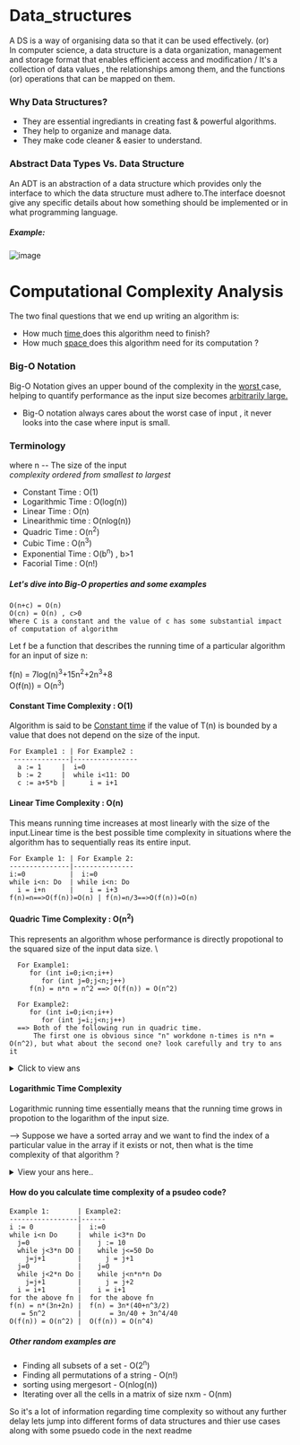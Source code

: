 # Data_structures
A DS is a way of organising data so that it can be used effectively. (or) \
In computer science, a data structure is a data organization, management and storage format that enables efficient access and modification / It's a collection of data values , the relationships among them, and the functions (or) operations that can be mapped on them.
 
 ### Why Data Structures?
 - They are essential ingrediants in creating fast & powerful algorithms.
 - They help to organize and manage data.
 - They make code cleaner & easier to understand.

### Abstract Data Types Vs. Data Structure
An ADT is an abstraction of a data structure which provides only the interface to which the data structure must adhere to.The interface doesnot give any specific details about how something should be implemented or in what programming language.

##### Example:
![image](https://user-images.githubusercontent.com/64308188/114512711-07b01480-9c57-11eb-8110-27623a4d71a2.png)

# Computational Complexity Analysis
The two final questions that we end up writing an algorithm is:
- How much <ins> time </ins> does this algorithm need to finish?
- How much <ins> space </ins> does this algorithm need for its computation ?

### Big-O Notation
Big-O Notation gives an upper bound of the complexity in the <ins> worst </ins> case, helping to quantify performance as the input size becomes <ins>arbitrarily large.</ins>
- Big-O notation always cares about the worst case of input , it never looks into the case where input is small.

### Terminology
where n -- The size of the input \
*complexity ordered from smallest to largest*
* Constant Time : O(1)
* Logarithmic Time : O(log(n))
* Linear Time : O(n)
* Linearithmic time : O(nlog(n))
* Quadric Time : O(n<sup>2</sup>)
* Cubic Time : O(n<sup>3</sup>)
* Exponential Time : O(b<sup>n</sup>) , b>1
* Facorial Time : O(n!)

##### Let's dive into Big-O properties and some examples 
    O(n+c) = O(n)
    O(cn) = O(n) , c>0
    Where C is a constant and the value of c has some substantial impact of computation of algorithm

Let f be a function that describes the running time of a particular algorithm for an input of size n:
    
  f(n) = 7log(n)<sup>3</sup>+15n<sup>2</sup>+2n<sup>3</sup>+8 \
  O(f(n)) = O(n<sup>3</sup>)
  
#### Constant Time Complexity : O(1)
 Algorithm is said to be <ins>Constant time</ins> if the value of T(n) is bounded by a value that does not depend on the size of the input.
    
    For Example1 : | For Example2 :
     --------------|----------------
      a := 1     |  i=0
      b := 2     |  while i<11: DO
      c := a+5*b |      i = i+1
      
#### Linear Time Complexity : O(n)
 This means running time increases at most linearly with the size of the input.Linear time is the best possible time complexity in situations where 
 the algorithm has to sequentially reas its entire input.
 
    For Example 1: | For Example 2:
    ---------------|---------------
    i:=0           |  i:=0
    while i<n: Do  | while i<n: Do
      i = i+n      |    i = i+3
    f(n)=n==>O(f(n))=O(n) | f(n)=n/3==>O(f(n))=O(n)
    
#### Quadric Time Complexity : O(n<sup>2</sup>)
  This represents an algorithm whose performance is directly propotional to the squared size of the input data size. \
  
      For Example1:
         for (int i=0;i<n;i++)
            for (int j=0;j<n;j++)
         f(n) = n*n = n^2 ==> O(f(n)) = O(n^2)
      
      For Example2:
         for (int i=0;i<n;i++)
            for (int j=i;j<n;j++)
      ==> Both of the following run in quadric time.
          The first one is obvious since "n" workdone n-times is n*n = O(n^2), but what about the second one? look carefully and try to ans it
          
 <details>
  <summary>Click to view ans</summary>
  <p>
    For a moment just focus on the second loop. Since "i" goes from [0,n) the amount of looping done is directly determined by what is.. \
      Remark that i=0, we do 'n' work \
                  i=1, we do 'n-1' work \
                  i=2, we do 'n-2' work and so..on till end \
    So the Question becomes that what is .. \ 
    
      n + (n-1) + (n-2) + (n-3) + ..... + 3 + 2 + 1 ?
      Remarkably this turns out to be n(n+1)/2
   So , O(n(n+1)/2) = O(n<sup>2</sup>/2 + n/2) = O(n<sup>2</sup>) 
  </p>
  </details>
  
#### Logarithmic Time Complexity 
Logarithmic running time essentially means that the running time grows in propotion to the logarithm of the input size.

--> Suppose we have a sorted array and we want to find the index of a particular value in the array if it exists or not, then what is the time complexity of that 
    algorithm ?
    
<details>
  <summary>View your ans here..</summary>
  <p>
    Ans : O(log<sub>2</sub>(n)) = O(log(n))
    
    low := 0
    high := n-1
    while low<=high Do:
        mid := (low+high)/2
        If array[mid] == value : return mid;
        else If array[mid] < value : lo = mid+1
        else If array[mid]>value : hi = mid-1
        return -1 // If value not found
  </p>
</details>

#### How do you calculate time complexity of a psudeo code?

    Example 1:       | Example2:
    -----------------|------
    i := 0           |  i:=0
    while i<n Do     |  while i<3*n Do
      j=0            |    j := 10
      while j<3*n DO |    while j<=50 Do
        j=j+1        |      j = j+1
      j=0            |    j=0
      while j<2*n Do |    while j<n*n*n Do
        j=j+1        |      j = j+2
      i = i+1        |    i = i+1
    for the above fn |  for the above fn
    f(n) = n*(3n+2n) |  f(n) = 3n*(40+n^3/2)
       = 5n^2        |       = 3n/40 + 3n^4/40
    O(f(n)) = O(n^2) |  O(f(n)) = O(n^4)
    
##### Other random examples are 
- Finding all subsets of a set - O(2<sup>n</sup>)
- Finding all permutations of a string - O(n!)
- sorting using mergesort - O(nlog(n))
- Iterating over all the cells in a matrix of size nxm - O(nm)

So it's a lot of information regarding time complexity so without any further delay lets jump into different forms of data structures and thier use cases along with some psuedo code in the next readme
